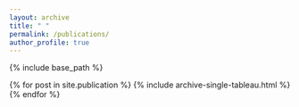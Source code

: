 ```yaml
---
layout: archive
title: " "
permalink: /publications/
author_profile: true
---
```


{% include base_path %}


{% for post in site.publication %}
  {% include archive-single-tableau.html %}
{% endfor %}
